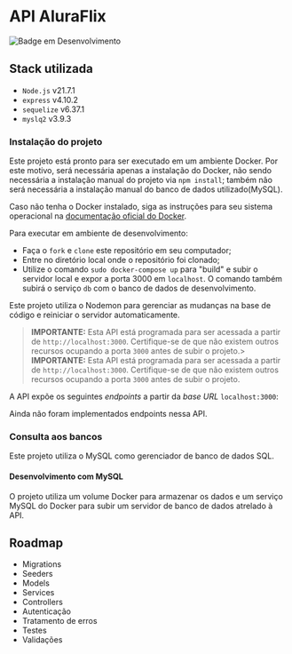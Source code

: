 # API AluraFlix

![Badge em Desenvolvimento](http://img.shields.io/static/v1?label=STATUS&message=EM%20DESENVOLVIMENTO&color=GREEN)

## Stack utilizada

* `Node.js` v21.7.1
* `express` v4.10.2
* `sequelize` v6.37.1
* `myslq2` v3.9.3

### Instalação do projeto

Este projeto está pronto para ser executado em um ambiente Docker. Por este motivo, será necessária apenas a instalação do Docker, não sendo necessária a instalação manual do projeto via `npm install`; também não será necessária a instalação manual do banco de dados utilizado(MySQL).

Caso não tenha o Docker instalado, siga as instruções para seu sistema operacional na [documentação oficial do Docker](https://docs.docker.com/get-docker/).

Para executar em ambiente de desenvolvimento:

* Faça o `fork` e `clone` este repositório em seu computador;
* Entre no diretório local onde o repositório foi clonado;
* Utilize o comando `sudo docker-compose up` para "build" e subir o servidor local e expor a porta 3000 em `localhost`. O comando também subirá o serviço `db` com o banco de dados de desenvolvimento.

Este projeto utiliza o Nodemon para gerenciar as mudanças na base de código e reiniciar o servidor automaticamente.

> **IMPORTANTE:** Esta API está programada para ser acessada a partir de `http://localhost:3000`. Certifique-se de que não existem outros recursos ocupando a porta `3000` antes de subir o projeto.> **IMPORTANTE:** Esta API está programada para ser acessada a partir de `http://localhost:3000`. Certifique-se de que não existem outros recursos ocupando a porta `3000` antes de subir o projeto.

A API expõe os seguintes *endpoints* a partir da *base URL* `localhost:3000`:

Ainda não foram implementados endpoints nessa API.

### Consulta aos bancos

Este projeto utiliza o MySQL como gerenciador de banco de dados SQL.

#### Desenvolvimento com MySQL

O projeto utiliza um volume Docker para armazenar os dados e um serviço MySQL do Docker para subir um servidor de banco de dados atrelado à API.

## Roadmap

* Migrations
* Seeders
* Models
* Services
* Controllers
* Autenticação
* Tratamento de erros
* Testes
* Validações
